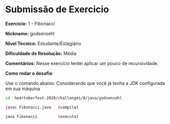 # Submissão de Exercicio

**Exercicio:** 1 - Fibonacci

**Nickname:** godsensehl

**Nível Técnico:** Estudante/Estagiário

**Dificuldade de Resolução:** Média

**Comentários:** Nesse exercício tentei aplicar um pouco de recursividade.

**Como rodar o desafio**: 

Use o comando abaixo: Considerando que você já tenha a JDK configurada em sua máquina

```bash
cd  he4rtoberfest-2020/challenges/8/java/godsensehl

javac Fibonacci.java   (compila)

java Fibonacci         (executa)
```